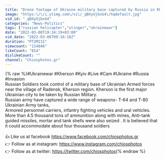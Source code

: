 ```yaml
---
title: "Drone footage of Ukraine military base captured by Russia in Kherson 6.3.2022"
image: "https:\/\/i.ytimg.com\/vi\/_qBXyUjbxG4\/hqdefault.jpg"
vid_id: "_qBXyUjbxG4"
categories: "News-Politics"
tags: ["russian helicopter","stinger","ukrainewar"]
date: "2022-03-08T19:34:19+03:00"
vid_date: "2022-03-06T09:16:16Z"
duration: "PT2M21S"
viewcount: "114846"
likeCount: "814"
dislikeCount: ""
channel: "Chiosphotos.gr"
---
```

{% raw %}#Ukrainewar #Kherson #Kyiv #Live #Cam #Ukraine #Russia #Invasion<br />Russian Soldiers took control of a military base of Ukrainian Armed forces near the village of Radensk, Kherson region. Kherson is the first major Ukrainian city to be taken by Russian Military.<br />Russian army have captured a wide range of weapons- T-64 and T-80 Ukrainian Army tanks, <br />Armored personnel carriers, infantry fighting vehicles and ural vehicles. <br />More than 4.5 thousand tons of ammunition along with mines, Anti-tank guided missiles, mortar and tank shells were also seized . It is believed that it could accommodate about four thousand soldiers  <br /><br />👍 Like us at facebook <a rel="nofollow" target="blank" href="https://www.facebook.com/chiosphotos.gr">https://www.facebook.com/chiosphotos.gr</a><br />👉 Follow as at instagram: <a rel="nofollow" target="blank" href="https://www.instagram.com/chiosphotos">https://www.instagram.com/chiosphotos</a><br />👉  Follow as at twitter: <a rel="nofollow" target="blank" href="https://twitter.com/chiosphotos">https://twitter.com/chiosphotos</a>{% endraw %}
